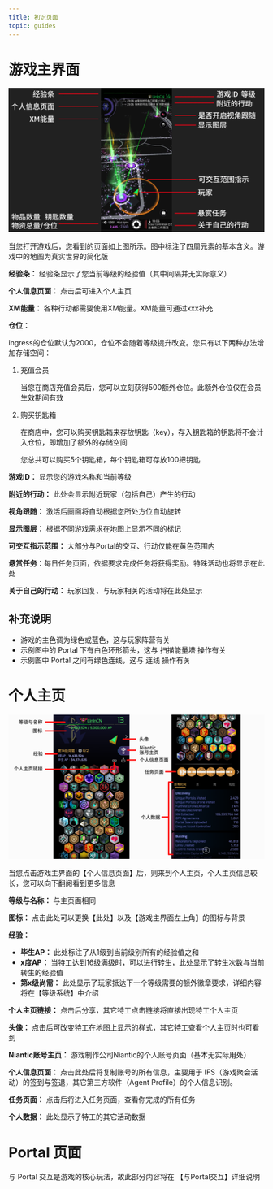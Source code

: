 ```yaml
---
title: 初识页面
topic: guides
---
```


# 游戏主界面

![image](./assets/UI-introduce.png)

当您打开游戏后，您看到的页面如上图所示。图中标注了四周元素的基本含义。游戏中的地图为真实世界的简化版

**经验条：** 经验条显示了您当前等级的经验值（其中间隔并无实际意义）

**个人信息页面：** 点击后可进入个人主页

**XM能量：** 各种行动都需要使用XM能量。XM能量可通过xxx补充

**仓位：**

ingress的仓位默认为2000，仓位不会随着等级提升改变。您只有以下两种办法增加存储空间：


1. 充值会员

   当您在商店充值会员后，您可以立刻获得500额外仓位。此额外仓位仅在会员生效期间有效


2. 购买钥匙箱

   在商店中，您可以购买钥匙箱来存放钥匙（key），存入钥匙箱的钥匙将不会计入仓位，即增加了额外的存储空间

   您总共可以购买5个钥匙箱，每个钥匙箱可存放100把钥匙

**游戏ID：** 显示您的游戏名称和当前等级

**附近的行动：** 此处会显示附近玩家（包括自己）产生的行动

**视角跟随：** 激活后画面将自动根据您所处方位自动旋转

**显示图层：** 根据不同游戏需求在地图上显示不同的标记

**可交互指示范围：** 大部分与Portal的交互、行动仅能在黄色范围内

**悬赏任务**：每日任务页面，依据要求完成任务将获得奖励。特殊活动也将显示在此处

**关于自己的行动：** 玩家回复、与玩家相关的活动将在此处显示

## 补充说明

- 游戏的主色调为绿色或蓝色，这与玩家阵营有关
- 示例图中的 Portal 下有白色环形箭头，这与 扫描能量塔 操作有关
- 示例图中 Portal 之间有绿色连线，这与 连线 操作有关





# 个人主页

![背景](./assets/%E8%83%8C%E6%99%AF.png)



当您点击游戏主界面的【个人信息页面】后，则来到个人主页，个人主页信息较长，您可以向下翻阅看到更多信息

**等级与名称：** 与主页面相同

**图标：** 点击此处可以更换【此处】以及【游戏主界面左上角】的图标与背景

**经验：** 

- **毕生AP：** 此处标注了从1级到当前级别所有的经验值之和
- **x度AP：** 当特工达到16级满级时，可以进行转生，此处显示了转生次数与当前转生的经验值
- **第x级尚需：** 此处显示了玩家抵达下一个等级需要的额外徽章要求，详细内容将在【等级系统】中介绍

**个人主页链接：** 点击后分享，其它特工点击链接将直接出现特工个人主页

**头像：** 点击后可改变特工在地图上显示的样式，其它特工查看个人主页时也可看到

**Niantic账号主页：** 游戏制作公司Niantic的个人账号页面（基本无实际用处）

**个人信息页面：** 点击此处后将复制账号的所有信息，主要用于 IFS（游戏聚会活动）的签到与签退，其它第三方软件（Agent Profile）的个人信息识别。

**任务页面：** 点击后将进入任务页面，查看你完成的所有任务

**个人数据：** 此处显示了特工的其它活动数据



# Portal 页面

与 Portal 交互是游戏的核心玩法，故此部分内容将在 【与Portal交互】详细说明